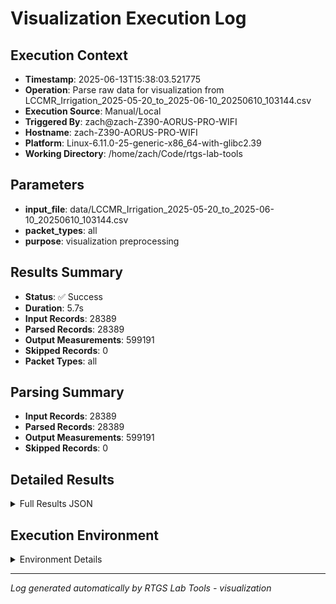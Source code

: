 # Visualization Execution Log

## Execution Context
- **Timestamp**: 2025-06-13T15:38:03.521775
- **Operation**: Parse raw data for visualization from LCCMR_Irrigation_2025-05-20_to_2025-06-10_20250610_103144.csv
- **Execution Source**: Manual/Local
- **Triggered By**: zach@zach-Z390-AORUS-PRO-WIFI
- **Hostname**: zach-Z390-AORUS-PRO-WIFI
- **Platform**: Linux-6.11.0-25-generic-x86_64-with-glibc2.39
- **Working Directory**: /home/zach/Code/rtgs-lab-tools

## Parameters
- **input_file**: data/LCCMR_Irrigation_2025-05-20_to_2025-06-10_20250610_103144.csv
- **packet_types**: all
- **purpose**: visualization preprocessing

## Results Summary
- **Status**: ✅ Success
- **Duration**: 5.7s
- **Input Records**: 28389
- **Parsed Records**: 28389
- **Output Measurements**: 599191
- **Skipped Records**: 0
- **Packet Types**: all

## Parsing Summary
- **Input Records**: 28389
- **Parsed Records**: 28389
- **Output Measurements**: 599191
- **Skipped Records**: 0

## Detailed Results
<details>
<summary>Full Results JSON</summary>

```json
{
  "success": true,
  "input_records": 28389,
  "parsed_records": 28389,
  "output_measurements": 599191,
  "skipped_records": 0,
  "packet_types": "all",
  "start_time": "2025-06-13T15:37:57.815833",
  "end_time": "2025-06-13T15:38:03.521765"
}
```
</details>

## Execution Environment
<details>
<summary>Environment Details</summary>

```json
{
  "timestamp": "2025-06-13T15:38:03.521775",
  "user": "zach",
  "hostname": "zach-Z390-AORUS-PRO-WIFI",
  "platform": "Linux-6.11.0-25-generic-x86_64-with-glibc2.39",
  "python_version": "3.12.3",
  "working_directory": "/home/zach/Code/rtgs-lab-tools",
  "script_path": "/home/zach/Code/rtgs-lab-tools/src/rtgs_lab_tools/visualization/data_utils.py",
  "tool_name": "visualization",
  "environment_variables": {
    "CI": "false",
    "GITHUB_ACTIONS": "false",
    "GITHUB_ACTOR": null,
    "GITHUB_WORKFLOW": null,
    "GITHUB_RUN_ID": null,
    "MCP_SESSION": "false",
    "MCP_USER": null
  },
  "execution_source": "Manual/Local",
  "triggered_by": "zach@zach-Z390-AORUS-PRO-WIFI"
}
```
</details>

---
*Log generated automatically by RTGS Lab Tools - visualization*
